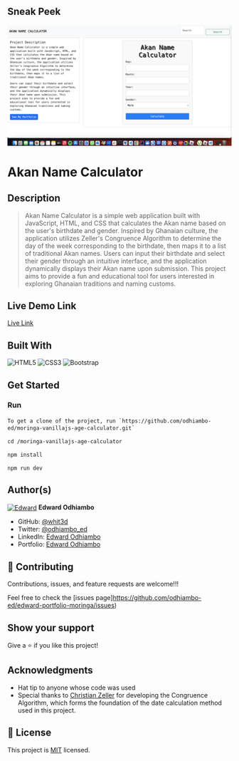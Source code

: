 ## Sneak Peek

![Chat](Screenshot-2.png)

# Akan Name Calculator

## Description

> Akan Name Calculator is a simple web application built with JavaScript, HTML, and CSS that calculates the Akan name based on the user's birthdate and gender. Inspired by Ghanaian culture, the application utilizes Zeller's Congruence Algorithm to determine the day of the week corresponding to the birthdate, then maps it to a list of traditional Akan names. Users can input their birthdate and select their gender through an intuitive interface, and the application dynamically displays their Akan name upon submission. This project aims to provide a fun and educational tool for users interested in exploring Ghanaian traditions and naming customs.

## Live Demo Link

[Live Link]()

## Built With

![HTML5](https://icongr.am/devicon/html5-original.svg?size=80&color=currentColor)
![CSS3](https://icongr.am/devicon/css3-original.svg?size=80&color=currentColor)
![Bootstrap](https://icongr.am/devicon/bootstrap-plain.svg?size=80&color=currentColor)

## Get Started

### Run

```
To get a clone of the project, run `https://github.com/odhiambo-ed/moringa-vanillajs-age-calculator.git`
```

```
cd /moringa-vanillajs-age-calculator
```

```
npm install
```

```
npm run dev
```



## Author(s)

  <a href="https://github.com/odhiambo-ed" target="blank"><img align="center"
        src="https://github.com/white3d/GitHub-User-Content/blob/main/Passport_Ed-M.png"
        alt="Edward" height="80" width="80"/></a>   **Edward Odhiambo**

- GitHub: [@whit3d](https://github.com/odhiambo-ed)
- Twitter: [@odhiambo_ed](https://twitter.com/odhiambo_ed)
- LinkedIn: [Edward Odhiambo](https://www.linkedin.com/in/edward-odhiambo/)
- Portfolio: [Edward Odhiambo](https://edwardodhiambo.com/)

## 🤝 Contributing

Contributions, issues, and feature requests are welcome!!!

Feel free to check the [issues page]https://github.com/odhiambo-ed/edward-portfolio-moringa/issues)

## Show your support

Give a ⭐️ if you like this project!

## Acknowledgments

- Hat tip to anyone whose code was used
- Special thanks to [Christian Zeller](https://en.wikipedia.org/wiki/Zeller%27s_congruence#:~:text=Zeller's%20congruence%20is%20an%20algorithm,day%20and%20the%20calendar%20date.) for developing the Congruence Algorithm, which forms the foundation of the date calculation method used in this project.
## 📝 License

This project is [MIT](https://github.com/white3d/GitHub-User-Content/blob/main/LICENSE) licensed.

